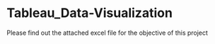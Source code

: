 # Tableau_Data-Visualization
Please find out the attached excel file for the objective of this project
